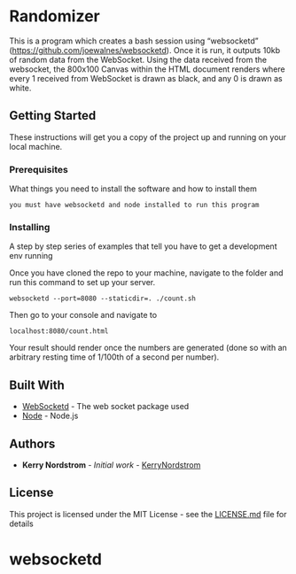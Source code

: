 # Randomizer

This is a program which creates a bash session using “websocketd” (https://github.com/joewalnes/websocketd). Once it is run, it outputs 10kb of random data from the WebSocket. Using the data received from the websocket, the 800x100 Canvas within the HTML document renders where every 1 received from WebSocket is drawn as black, and any 0 is drawn as white. 

## Getting Started

These instructions will get you a copy of the project up and running on your local machine.

### Prerequisites

What things you need to install the software and how to install them

```
you must have websocketd and node installed to run this program 
```

### Installing

A step by step series of examples that tell you have to get a development env running

Once you have cloned the repo to your machine, navigate to the folder and run this command to set up your server.

```
websocketd --port=8080 --staticdir=. ./count.sh
```

Then go to your console and navigate to

```
localhost:8080/count.html
```
Your result should render once the numbers are generated (done so with an arbitrary resting time of 1/100th of a second per number).

## Built With

* [WebSocketd](https://github.com/joewalnes/websocketd) - The web socket package used
* [Node](https://nodejs.org/) - Node.js

## Authors

* **Kerry Nordstrom** - *Initial work* - [KerryNordstrom](https://github.com/kerrynordstrom)

## License

This project is licensed under the MIT License - see the [LICENSE.md](LICENSE.md) file for details
# websocketd

